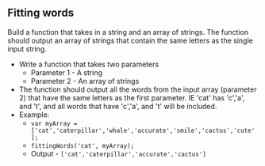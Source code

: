 ## Fitting words

Build a function that takes in a string and an array of strings. The function should output an array of strings that contain the same letters as the single input string.

- Write a function that takes two parameters
	- Parameter 1 - A string
	- Parameter 2 - An array of strings
- The function should output all the words from the input array (parameter 2) that have the same letters as the first parameter.  IE 'cat' has 'c','a', and 't', and all words that have 'c','a', and 't' will be included.
- Example:
	- `var myArray = ['cat','caterpillar','whale','accurate','smile','cactus','cute'];`
	- `fittingWords('cat', myArray);`
	- Output - `['cat','caterpillar','accurate','cactus']`
